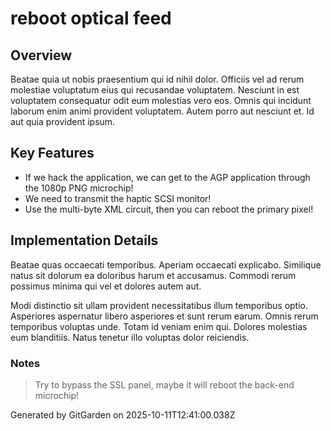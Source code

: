# reboot optical feed

## Overview
Beatae quia ut nobis praesentium qui id nihil dolor. Officiis vel ad rerum molestiae voluptatum eius qui recusandae voluptatem. Nesciunt in est voluptatem consequatur odit eum molestias vero eos. Omnis qui incidunt laborum enim animi provident voluptatem. Autem porro aut nesciunt et. Id aut quia provident ipsum.

## Key Features
- If we hack the application, we can get to the AGP application through the 1080p PNG microchip!
- We need to transmit the haptic SCSI monitor!
- Use the multi-byte XML circuit, then you can reboot the primary pixel!

## Implementation Details
Beatae quas occaecati temporibus. Aperiam occaecati explicabo. Similique natus sit dolorum ea doloribus harum et accusamus. Commodi rerum possimus minima qui vel et dolores autem aut.
 Modi distinctio sit ullam provident necessitatibus illum temporibus optio. Asperiores aspernatur libero asperiores et sunt rerum earum. Omnis rerum temporibus voluptas unde. Totam id veniam enim qui. Dolores molestias eum blanditiis. Natus tenetur illo voluptas dolor reiciendis.

### Notes
> Try to bypass the SSL panel, maybe it will reboot the back-end microchip!

Generated by GitGarden on 2025-10-11T12:41:00.038Z